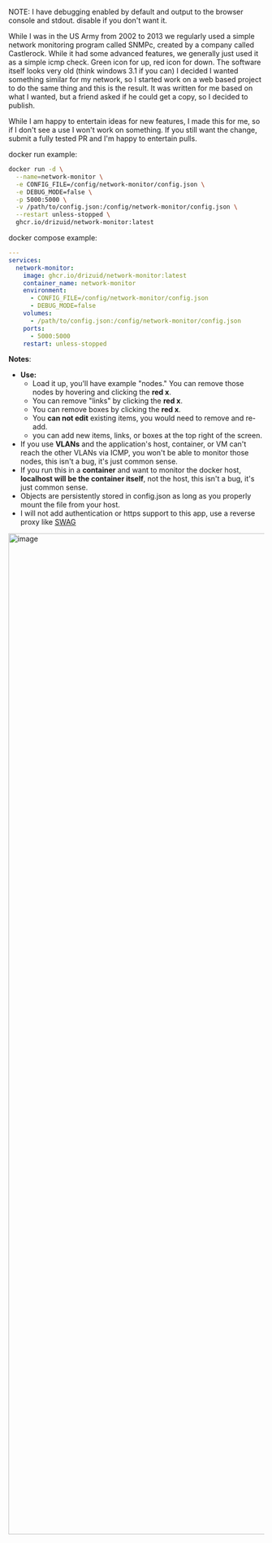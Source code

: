 NOTE: I have debugging enabled by default and output to the browser console and stdout. disable if you don't want it.

While I was in the US Army from 2002 to 2013 we regularly used a simple network monitoring program called SNMPc, created by a company called Castlerock. 
While it had some advanced features, we generally just used it as a simple icmp check. Green icon for up, red icon for down. 
The software itself looks very old (think windows 3.1 if you can) I decided I wanted something similar for my network, so I started work on a web based project to do the same thing and this is the result. 
It was written for me based on what I wanted, but a friend asked if he could get a copy, so I decided to publish.

While I am happy to entertain ideas for new features, I made this for me, so if I don't see a use I won't work on something. 
If you still want the change, submit a fully tested PR and I'm happy to entertain pulls.

docker run example:
```bash
docker run -d \
  --name=network-monitor \
  -e CONFIG_FILE=/config/network-monitor/config.json \
  -e DEBUG_MODE=false \
  -p 5000:5000 \
  -v /path/to/config.json:/config/network-monitor/config.json \
  --restart unless-stopped \
  ghcr.io/drizuid/network-monitor:latest
  ```
docker compose example:
```yaml
---
services:
  network-monitor:
    image: ghcr.io/drizuid/network-monitor:latest
    container_name: network-monitor
    environment:
      - CONFIG_FILE=/config/network-monitor/config.json
      - DEBUG_MODE=false
    volumes:
      - /path/to/config.json:/config/network-monitor/config.json
    ports:
      - 5000:5000
    restart: unless-stopped
```

**Notes**: 
* **Use:**
    * Load it up, you'll have example "nodes." You can remove those nodes by hovering and clicking the **red x**.
    * You can remove "links" by clicking the **red x**.
    * You can remove boxes by clicking the **red x**.
    * You **can not edit** existing items, you would need to remove and re-add. 
    * you can add new items, links, or boxes at the top right of the screen.
* If you use **VLANs** and the application's host, container, or VM can't reach the other VLANs via ICMP, you won't be able to monitor those nodes, this isn't a bug, it's just common sense.
* If you run this in a **container** and want to monitor the docker host, **localhost will be the container itself**, not the host, this isn't a bug, it's just common sense.
* Objects are persistently stored in config.json as long as you properly mount the file from your host.
* I will not add authentication or https support to this app, use a reverse proxy like [SWAG](https://github.com/linuxserver/docker-swag>)

<img width="2121" height="1966" alt="image" src="https://github.com/user-attachments/assets/7b4e92a1-ef5d-4190-a3a5-430ce875a6e4" />
